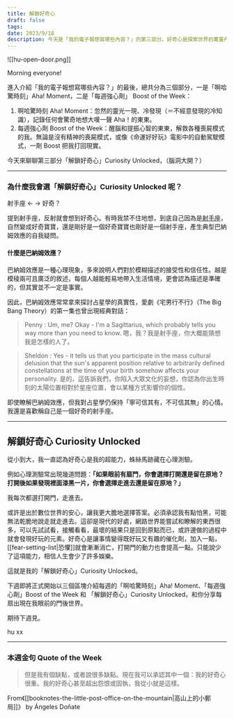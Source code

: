 ```yaml
---
title: 解鎖好奇心
draft: false
tags: 
date: 2023/9/18
description: 今天是「我的電子報想寫哪些內容？」的第三部分。好奇心是探索世界的萬靈丹。吃一顆，就有動力往前邁進，解鎖下一關。
---
```

![[hu-open-door.png]]

Morning everyone!

進入介紹「我的電子報想寫哪些內容？」的最後，總共分為三個部分，一是「啊哈驚時刻」Aha! Moment，二是「每週強心劑」 Boost of the Week：

1. 啊哈驚時刻 Aha! Moment：忽然的靈光一現、冷發現（＝不經意發現的冷知識），記錄任何會驚奇地想大嘆一聲 Aha！的東東。
2. 每週強心劑 Boost of the Week：醒腦和提振心智的東東，解救各種喪屍模式的我。無論是沒有精神的喪屍模式，或像《命運好好玩》電影中的自動駕駛模式，一劑 Boost 把我打回現實。

今天來聊聊第三部分「解鎖好奇心」Curiosity Unlocked，（腦洞大開？）

---

### 為什麼我會選「解鎖好奇心」Curiosity Unlocked 呢？

射手座 ← → 好奇？

提到射手座，反射就會想到好奇心。有時我禁不住地想，到底自己因為是[射手座](https://youtu.be/p9wEPQtrMuk?si=6oUZCPBo-GLG8F52&t=470)，自然變成好奇寶寶，還是剛好是一個好奇寶寶也剛好是一個射手座，產生典型巴納姆效應的自我疑問。

#### ****什麼是巴納姆效應？****

巴納姆效應是一種心理現象，多來說明人們對於模糊描述的接受性和信任性。越是模稜兩可且廣泛的敘述，每個人越能輕易地帶入生活情境，更會認為描述是準確的，但其實並不一定是事實。

因此，巴納姆效應常常拿來探討占星學的真實性，愛劇《宅男行不行》（The Big Bang Theory）的第一集也曾出現經典對話：

> Penny : Um, me? Okay - I'm a Sagittarius, which probably tells you way more than you need to know. 嗯，我？我是射手座，你大概能猜想我是怎樣的人了。

> Sheldon : Yes - it tells us that you participate in the mass cultural delusion that the sun's apparent position relative to arbitrarily defined constellations at the time of your birth somehow affects your personality. 是的，這告訴我們，你陷入大眾文化的妄想，你認為你出生時刻的太陽位置相對於星座位置，會以某種方式影響你的個性。

即使瞭解巴納姆效應，但我對占星學仍保持「寧可信其有，不可信其無」的心情。我還是喜歡稱自己是一個好奇的射手座。

---

## 解鎖好奇心 Curiosity Unlocked

從小到大，我一直認為好奇心是我的超能力，蛛絲馬跡藏在心理測驗。

例如心理測驗常出現幾道問題：****「如果眼前有扇門，你會選擇打開還是留在原地？打開後如果發現裡面漆黑一片，你會選擇走進去還是留在原地？」****

我每次都選打開門，走進去。

或許是出於數位世界的安心，讓我更大膽地選擇答案。必須承認我有點怕黑，可能無法乾脆地說走就走進去。這卻是現代的好處，網路世界能嘗試和瞭解的東西很多，可以先試試看，接觸看看，最壞的結果只是回到原點而已，或許邊做的過程中就會發現好玩的元素。好奇心是讓事情變得既好玩又有趣的催化劑，加入一點，[[fear-setting-list|恐懼]]就會漸漸消亡，打開門的動力也會提高一點。只能說少了這項能力，相信人生會少了許多娛樂。

這就是我的「解鎖好奇心」Curiosity Unlocked。

下週即將正式開始以三個區塊介紹每週的「啊哈驚時刻」Aha! Moment、「每週強心劑」Boost of the Week 和 「解鎖好奇心」Curiosity Unlocked，和你分享每扇出現在我眼前的門後世界。

期待下週見。

hu xx

---

### 本週金句 Quote of the Week

> 但是我有個缺點，或者說很多缺點。現在我可以承認其中一個：我的好奇心很重。我的好奇心甚至超出怨恨或固執，我從小就是這樣。

From《[[booknotes-the-little-post-office-on-the-mountain|高山上的小郵局]]》 by Ángeles Doñate


